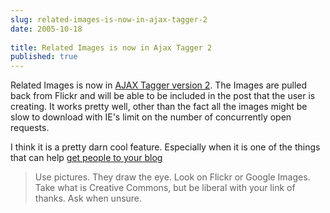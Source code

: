 ```yaml
---
slug: related-images-is-now-in-ajax-tagger-2
date: 2005-10-18
 
title: Related Images is now in Ajax Tagger 2
published: true
---
```

Related Images is now in [AJAX Tagger version 2](http://www.kinlan.co.uk/AjaxExperiments/AjaxTag2).  The Images are pulled back from Flickr and will be able to be included in the post that the user is creating.  It works pretty well, other than the fact all the images might be slow to download with IE's limit on the number of concurrently open requests.<p />I think it is a pretty darn cool feature.  Especially when it is one of the things that can help [get people to your blog](http://www.blogginghelp.com/2005/10/17/generating-traffic/)<br /><blockquote class="posterous_short_quote">Use pictures. They draw the eye. Look on Flickr or Google Images. Take what is Creative Commons, but be liberal with your link of thanks. Ask when unsure. </blockquote><p />

